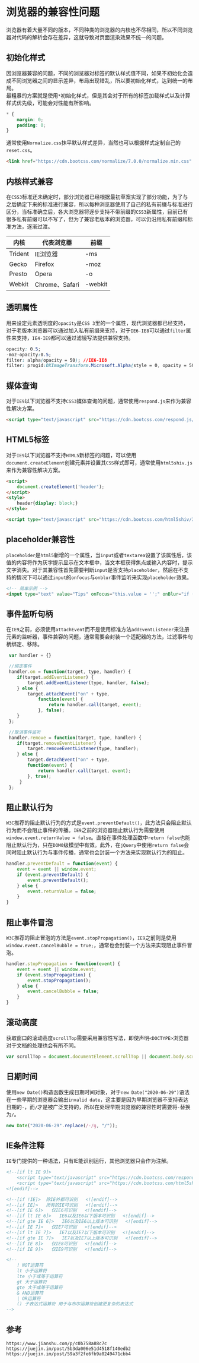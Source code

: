 # 浏览器的兼容性问题
浏览器有着大量不同的版本，不同种类的浏览器的内核也不尽相同，所以不同浏览器对代码的解析会存在差异，这就导致对页面渲染效果不统一的问题。

## 初始化样式
因浏览器兼容的问题，不同的浏览器对标签的默认样式值不同，如果不初始化会造成不同浏览器之间的显示差异，布局出现错乱，所以要初始化样式，达到统一的布局。  
最粗暴的方案就是使用`*`初始化样式，但是其会对于所有的标签加载样式以及计算样式优先级，可能会对性能有所影响。

```css
* { 
    margin: 0;
    padding: 0;
}
```
通常使用`Normalize.css`抹平默认样式差异，当然也可以根据样式定制自己的`reset.css`。

```html
<link href="https://cdn.bootcss.com/normalize/7.0.0/normalize.min.css" rel="stylesheet">
```

## 内核样式兼容
在`CSS3`标准还未确定时，部分浏览器已经根据最初草案实现了部分功能，为了与之后确定下来的标准进行兼容，所以每种浏览器使用了自己的私有前缀与标准进行区分，当标准确立后，各大浏览器将逐步支持不带前缀的`CSS3`新属性，目前已有很多私有前缀可以不写了，但为了兼容老版本的浏览器，可以仍沿用私有前缀和标准方法，逐渐过渡。


|内核| 代表浏览器 | 前缀 |
| --- | --- | --- |
| Trident | IE浏览器 | -ms |
| Gecko | Firefox | -moz |
| Presto | Opera | -o |
| Webkit | Chrome、Safari | -webkit |

## 透明属性
用来设定元素透明度的`opacity`是`CSS 3`里的一个属性，现代浏览器都已经支持，对于老版本浏览器可以通过加入私有前缀来支持，对于`IE6-IE8`可以通过`filter`属性来支持，`IE4-IE9`都可以通过滤镜写法提供兼容支持。

```css
opacity: 0.5;
-moz-opacity:0.5;
filter: alpha(opacity = 50); //IE6-IE8
filter: progid:DXImageTransform.Microsoft.Alpha(style = 0, opacity = 50); //IE4-IE9
```

## 媒体查询
对于`IE9`以下浏览器不支持`CSS3`媒体查询的问题，通常使用`respond.js`来作为兼容性解决方案。

```html
<script type="text/javascript" src="https://cdn.bootcss.com/respond.js/1.4.2/respond.min.js"></script>
```

## HTML5标签
对于`IE9`以下浏览器不支持`HTML5`新标签的问题，可以使用`document.createElement`创建元素并设置其`CSS`样式即可，通常使用`html5shiv.js`来作为兼容性解决方案。

```html
<script>
    document.createElement('header');
</script>
<style>
    header{display: block;}
</style>
```

```html
<script type="text/javascript" src="https://cdn.bootcss.com/html5shiv/3.7.3/html5shiv.min.js"></script>
```

## placeholder兼容性
`placeholder`是`html5`新增的一个属性，当`input`或者`textarea`设置了该属性后，该值的内容将作为灰字提示显示在文本框中，当文本框获得焦点或输入内容时，提示文字消失。对于其兼容性首先需要判断`input`是否支持`placeholder`，然后在不支持的情况下可以通过`input`的`onfocus`与`onblur`事件监听来实现`placeholder`效果。


```html
<!-- 简单示例 -->
<input type="text" value="Tips" onFocus="this.value = '';" onBlur="if (this.value == '') {this.value = 'Tips';}">
```

## 事件监听句柄
在`IE9`之前，必须使用`attachEvent`而不是使用标准方法`addEventListener`来注册元素的监听器，事件兼容的问题，通常需要会封装一个适配器的方法，过滤事件句柄绑定、移除。

```javascript
 var handler = {}

 //绑定事件
 handler.on = function(target, type, handler) {
    if(target.addEventListener) {
        target.addEventListener(type, handler, false);
    } else {
        target.attachEvent("on" + type,
            function(event) {
                return handler.call(target, event);
            }, false);
    }
 };

 //取消事件监听
 handler.remove = function(target, type, handler) {
    if(target.removeEventListener) {
        target.removeEventListener(type, handler);
    } else {
        target.detachEvent("on" + type,
        function(event) {
            return handler.call(target, event);
        }, true);
     }
 };

```

## 阻止默认行为
`W3C`推荐的阻止默认行为的方式是`event.preventDefault()`，此方法只会阻止默认行为而不会阻止事件的传播。`IE9`之前的浏览器阻止默认行为需要使用`window.event.returnValue = false`。直接在事件处理函数中`return false`也能阻止默认行为，只在`DOM0`级模型中有效。此外，在`jQuery`中使用`return false`会同时阻止默认行为与事件传播，通常也会封装一个方法来实现默认行为的阻止。

```javascript
handler.preventDefault = function(event) {
    event = event || window.event;
    if (event.preventDefault) {
        event.preventDefault();
    } else {
        event.returnValue = false;
    }
}
```

## 阻止事件冒泡
`W3C`推荐的阻止冒泡的方法是`event.stopPropagation()`，`IE9`之前则是使用`window.event.cancelBubble = true;`，通常也会封装一个方法来实现阻止事件冒泡。

```javascript
handler.stopPropagation = function(event) {
    event = event || window.event;
    if (event.stopPropagation) {
        event.stopPropagation();
    } else {
        event.cancelBubble = false;
    }
}
```

## 滚动高度
获取窗口的滚动高度`scrollTop`需要采用兼容性写法，即使声明`<DOCTYPE>`浏览器对于文档的处理也会有所不同。

```javascript
var scrollTop = document.documentElement.scrollTop || document.body.scrollTop;
```

## 日期时间
使用`new Date()`构造函数生成日期时间对象，对于`new Date("2020-06-29")`语法在一些早期的浏览器会输出`invalid date`，这主要是因为早期浏览器不支持表达日期的`-`，而`/`才是被广泛支持的，所以在处理早期浏览器的兼容性时需要将`-`替换为`/`。

```javascript
new Date("2020-06-29".replace(/-/g, "/"));
```

## IE条件注释
`IE`专门提供的一种语法，只有IE能识别运行，其他浏览器只会作为注解。

```html
<!--[if lt IE 9]>
    <script type="text/javascript" src="https://cdn.bootcss.com/respond.js/1.4.2/respond.min.js"></script>
    <script type="text/javascript" src="https://cdn.bootcss.com/html5shiv/3.7.3/html5shiv.min.js"></script>
<![endif]-->
```

```html
<!--[if !IE]>  除IE外都可识别   <![endif]-->
<!--[if IE]>   所有的IE可识别   <![endif]-->
<!--[if IE 6]>   仅IE6可识别   <![endif]-->
<!--[if lt IE 6]>   IE6以及IE6以下版本可识别   <![endif]-->
<!--[if gte IE 6]>   IE6以及IE6以上版本可识别   <![endif]-->
<!--[if IE 7]>   仅IE7可识别   <![endif]-->
<!--[if lt IE 7]>   IE7以及IE7以下版本可识别   <![endif]-->
<!--[if gte IE 7]>   IE7以及IE7以上版本可识别   <![endif]-->
<!--[if IE 8]>   仅IE8可识别   <![endif]-->
<!--[if IE 9]>   仅IE9可识别   <![endif]-->
```

```html
<!-- 
    ! NOT运算符
    lt 小于运算符
    lte 小于或等于运算符
    gt 大于运算符
    gte 大于或等于运算符
    & AND运算符
    | OR运算符
    () 子表达式运算符 用于与布尔运算符创建更复杂的表达式
-->
```



## 参考

```
https://www.jianshu.com/p/c0b758a88c7c
https://juejin.im/post/5b3da006e51d4518f140edb2
https://juejin.im/post/59a3f2fe6fb9a0249471cbb4
```
